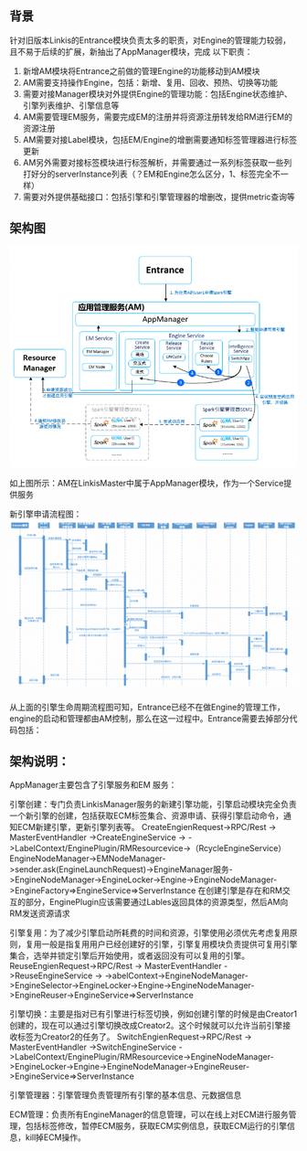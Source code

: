 ## 背景
针对旧版本Linkis的Entrance模块负责太多的职责，对Engine的管理能力较弱，且不易于后续的扩展，新抽出了AppManager模块，完成
以下职责：
1. 新增AM模块将Entrance之前做的管理Engine的功能移动到AM模块
2. AM需要支持操作Engine，包括：新增、复用、回收、预热、切换等功能
3. 需要对接Manager模块对外提供Engine的管理功能：包括Engine状态维护、引擎列表维护、引擎信息等
4. AM需要管理EM服务，需要完成EM的注册并将资源注册转发给RM进行EM的资源注册
5. AM需要对接Label模块，包括EM/Engine的增删需要通知标签管理器进行标签更新
6. AM另外需要对接标签模块进行标签解析，并需要通过一系列标签获取一些列打好分的serverInstance列表（？EM和Engine怎么区分，1、标签完全不一样）
7. 需要对外提供基础接口：包括引擎和引擎管理器的增删改，提供metric查询等

## 架构图

![](../../../Images/Architecture/AppManager-03.png)

如上图所示：AM在LinkisMaster中属于AppManager模块，作为一个Service提供服务

新引擎申请流程图：
![](../../../Images/Architecture/AppManager-02.png)


从上面的引擎生命周期流程图可知，Entrance已经不在做Engine的管理工作，engine的启动和管理都由AM控制，那么在这一过程中。Entrance需要去掉部分代码包括：

## 架构说明：
AppManager主要包含了引擎服务和EM 服务：

引擎创建：专门负责LinkisManager服务的新建引擎功能，引擎启动模块完全负责一个新引擎的创建，包括获取ECM标签集合、资源申请、获得引擎启动命令，通知ECM新建引擎，更新引擎列表等。
CreateEngienRequest->RPC/Rest -> MasterEventHandler ->CreateEngineService ->
->LabelContext/EnginePlugin/RMResourcevice->（RcycleEngineService）EngineNodeManager->EMNodeManager->sender.ask(EngineLaunchRequest)->EngineManager服务->EngineNodeManager->EngineLocker->Engine->EngineNodeManager->EngineFactory=&gt;EngineService=&gt;ServerInstance
在创建引擎是存在和RM交互的部分，EnginePlugin应该需要通过Lables返回具体的资源类型，然后AM向RM发送资源请求

引擎复用：为了减少引擎启动所耗费的时间和资源，引擎使用必须优先考虑复用原则，复用一般是指复用用户已经创建好的引擎，引擎复用模块负责提供可复用引擎集合，选举并锁定引擎后开始使用，或者返回没有可以复用的引擎。
ReuseEngienRequest->RPC/Rest -> MasterEventHandler ->ReuseEngineService ->
->abelContext->EngineNodeManager->EngineSelector->EngineLocker->Engine->EngineNodeManager->EngineReuser->EngineService=&gt;ServerInstance

引擎切换：主要是指对已有引擎进行标签切换，例如创建引擎的时候是由Creator1创建的，现在可以通过引擎切换改成Creator2。这个时候就可以允许当前引擎接收标签为Creator2的任务了。
SwitchEngienRequest->RPC/Rest -> MasterEventHandler ->SwitchEngineService ->LabelContext/EnginePlugin/RMResourcevice->EngineNodeManager->EngineLocker->Engine->EngineNodeManager->EngineReuser->EngineService=&gt;ServerInstance

引擎管理器：引擎管理负责管理所有引擎的基本信息、元数据信息

ECM管理：负责所有EngineManager的信息管理，可以在线上对ECM进行服务管理，包括标签修改，暂停ECM服务，获取ECM实例信息，获取ECM运行的引擎信息，kill掉ECM操作。
